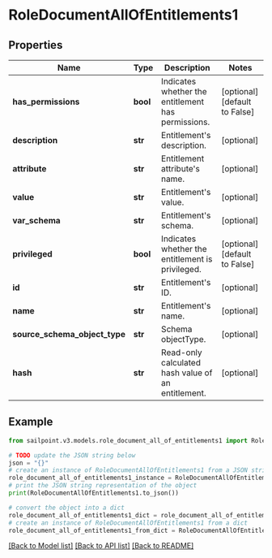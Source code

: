# RoleDocumentAllOfEntitlements1


## Properties

Name | Type | Description | Notes
------------ | ------------- | ------------- | -------------
**has_permissions** | **bool** | Indicates whether the entitlement has permissions. | [optional] [default to False]
**description** | **str** | Entitlement&#39;s description. | [optional] 
**attribute** | **str** | Entitlement attribute&#39;s name. | [optional] 
**value** | **str** | Entitlement&#39;s value. | [optional] 
**var_schema** | **str** | Entitlement&#39;s schema. | [optional] 
**privileged** | **bool** | Indicates whether the entitlement is privileged. | [optional] [default to False]
**id** | **str** | Entitlement&#39;s ID. | [optional] 
**name** | **str** | Entitlement&#39;s name. | [optional] 
**source_schema_object_type** | **str** | Schema objectType. | [optional] 
**hash** | **str** | Read-only calculated hash value of an entitlement. | [optional] 

## Example

```python
from sailpoint.v3.models.role_document_all_of_entitlements1 import RoleDocumentAllOfEntitlements1

# TODO update the JSON string below
json = "{}"
# create an instance of RoleDocumentAllOfEntitlements1 from a JSON string
role_document_all_of_entitlements1_instance = RoleDocumentAllOfEntitlements1.from_json(json)
# print the JSON string representation of the object
print(RoleDocumentAllOfEntitlements1.to_json())

# convert the object into a dict
role_document_all_of_entitlements1_dict = role_document_all_of_entitlements1_instance.to_dict()
# create an instance of RoleDocumentAllOfEntitlements1 from a dict
role_document_all_of_entitlements1_from_dict = RoleDocumentAllOfEntitlements1.from_dict(role_document_all_of_entitlements1_dict)
```
[[Back to Model list]](../README.md#documentation-for-models) [[Back to API list]](../README.md#documentation-for-api-endpoints) [[Back to README]](../README.md)


